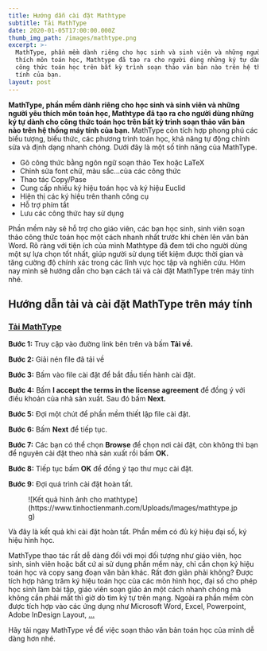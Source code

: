 ```yaml
---
title: Hướng dẫn cài đặt Mathtype
subtitle: Tải MathType
date: 2020-01-05T17:00:00.000Z
thumb_img_path: /images/mathtype.png
excerpt: >-
  MathType, phần mềm dành riêng cho học sinh và sinh viên và những người yêu
  thích môn toán học, Mathtype đã tạo ra cho người dùng những ký tự dành cho
  công thức toán học trên bất kỳ trình soạn thảo văn bản nào trên hệ thống máy
  tính của bạn.
layout: post
---
```

**MathType, phần mềm dành riêng cho học sinh và sinh viên và những người yêu thích môn toán học, Mathtype đã tạo ra cho người dùng những ký tự dành cho công thức toán học trên bất kỳ trình soạn thảo văn bản nào trên hệ thống máy tính của bạn.** MathType còn tích hợp phong phú các biểu tượng, biểu thức, các phương trình toán học, khả năng tự động chỉnh sửa và định dạng nhanh chóng. Dưới đây là một số tính năng của MathType.

- Gõ công thức bằng ngôn ngữ soạn thảo Tex hoặc LaTeX
- Chỉnh sửa font chữ, màu sắc…của các công thức
- Thao tác Copy/Pase
- Cung cấp nhiều ký hiệu toán học và ký hiệu Euclid
- Hiện thị các ký hiệu trên thanh công cụ
- Hỗ trợ phím tắt
- Lưu các công thức hay sử dụng

Phần mềm này sẽ hỗ trợ cho giáo viên, các bạn học sinh, sinh viên soạn thảo công thức toán học một cách nhanh nhất trước khi chèn lên văn bản Word. Rõ ràng với tiện ích của mình Mathtype đã đem tới cho người dùng một sự lựa chọn tốt nhất, giúp người sử dụng tiết kiệm được thời gian và tăng cường độ chính xác trong các lĩnh vực học tập và nghiên cứu. Hôm nay mình sẽ hướng dẫn cho bạn cách tải và cài đặt MathType trên máy tính nhé.

Hướng dẫn tải và cài đặt MathType trên máy tính
-----------------------------------------------

### [Tải MathType](https://drive.google.com/file/d/1T1jxC94TxtxAv299n0f_Dt-RnTU0UQ0V/view?usp=sharing)

**Bước 1:** Truy cập vào đường link bên trên và bấm **Tải về.**

**Bước 2:** Giải nén file đã tải về

**Bước 3:** Bấm vào file cài đặt để bắt đầu tiến hành cài đặt.

**Bước 4:** Bấm **I accept the terms in the license agreement** để đồng ý với điều khoản của nhà sản xuất. Sau đó bấm **Next.**

**Bước 5:** Đợi một chút để phần mềm thiết lập file cài đặt.

**Bước 6:** Bấm **Next** để tiếp tục.

**Bước 7:** Các bạn có thể chọn **Browse** để chọn nơi cài đặt, còn không thì bạn để nguyên cài đặt theo nhà sản xuất rồi bấm **OK.**

**Bước 8:** Tiếp tục bấm **OK** để đồng ý tạo thư mục cài đặt.

**Bước 9:** Đợi quá trình cài đặt hoàn tất.

<figure class="wp-block-image">![Kết quả hình ảnh cho mathtype](https://www.tinhoctienmanh.com/Uploads/Images/mathtype.jpg)</figure>Và đây là kết quả khi cài đặt hoàn tất. Phần mềm có đủ ký hiệu đại số, ký hiệu hình học.

MathType thao tác rất dễ dàng đối với mọi đối tượng như giáo viên, học sinh, sinh viên hoặc bất cứ ai sử dụng phần mềm này, chỉ cần chọn ký hiệu toán học và copy sang đoạn văn bản khác. Rất đơn giản phải không? Được tích hợp hàng trăm ký hiệu toán học của các môn hình học, đại số cho phép học sinh làm bài tập, giáo viên soạn giáo án một cách nhanh chóng mà không cần phải mất thì giờ dò tìm ký tự trên mạng. Ngoài ra phần mềm còn được tích hợp vào các ứng dụng như Microsoft Word, Excel, Powerpoint, Adobe InDesign Layout, […](https://download.com.vn/quarkxpress-8-02/download)

Hãy tải ngay MathType về để việc soạn thảo văn bản toán học của mình dễ dàng hơn nhé.